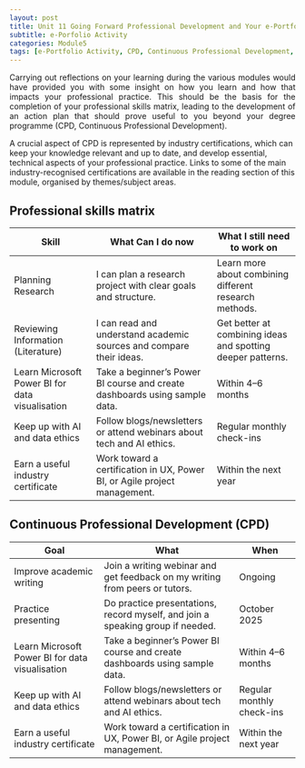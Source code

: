 ```yaml
---
layout: post
title: Unit 11 Going Forward Professional Development and Your e-Portfolio
subtitle: e-Porfolio Activity
categories: Module5
tags: [e-Portfolio Activity, CPD, Continuous Professional Development, RMPP]
---
```

<html lang="en">



<body>


<p style="text-align: justify;"> Carrying out reflections on your learning during the various modules would have provided you with some insight on how you learn and how that impacts your professional practice. This should be the basis for the completion of your professional skills matrix, leading to the development of an action plan that should prove useful to you beyond your degree programme (CPD, Continuous Professional Development).

A crucial aspect of CPD is represented by industry certifications, which can keep your knowledge relevant and up to date, and develop essential, technical aspects of your professional practice. Links to some of the main industry-recognised certifications are available in the reading section of this module, organised by themes/subject areas.</p>

<h2>Professional skills matrix</h2>

<table>
  <thead>
    <tr>
      <th>Skill</th>
      <th>What Can I do now</th>
        <th>What I still need to work on</th>
    </tr>
  </thead>
  <tbody>
    <tr>
      <td>Planning Research</td>
      <td>I can plan a research project with clear goals and structure.</td>
         <td>Learn more about combining different research methods.</td>
    </tr>
    <tr>
      <td>Reviewing Information (Literature)</td>
      <td>I can read and understand academic sources and compare their ideas.</td>
         <td>Get better at combining ideas and spotting deeper patterns.</td>
    </tr>
    <tr>
      <td>Learn Microsoft Power BI for data visualisation</td>
      <td>Take a beginner’s Power BI course and create dashboards using sample data.</td>
         <td>Within 4–6 months</td>
    </tr>
    <tr>
      <td>Keep up with AI and data ethics</td>
      <td>Follow blogs/newsletters or attend webinars about tech and AI ethics.</td>
         <td>Regular monthly check-ins</td>
    </tr>
     <tr>
      <td>Earn a useful industry certificate</td>
      <td>Work toward a certification in UX, Power BI, or Agile project management.</td>
          <td>Within the next year</td>
    </tr>
  </tbody>
</table>

<h2>Continuous Professional Development (CPD)</h2>


<table>
  <thead>
    <tr>
      <th>Goal</th>
      <th>What</th>
        <th>When</th>
    </tr>
  </thead>
  <tbody>
    <tr>
      <td>Improve academic writing</td>
      <td>Join a writing webinar and get feedback on my writing from peers or tutors.</td>
         <td>Ongoing</td>
    </tr>
    <tr>
      <td>Practice presenting</td>
      <td>Do practice presentations, record myself, and join a speaking group if needed.</td>
         <td>October 2025</td>
    </tr>
    <tr>
      <td>Learn Microsoft Power BI for data visualisation</td>
      <td>Take a beginner’s Power BI course and create dashboards using sample data.</td>
         <td>Within 4–6 months</td>
    </tr>
    <tr>
      <td>Keep up with AI and data ethics</td>
      <td>Follow blogs/newsletters or attend webinars about tech and AI ethics.</td>
         <td>Regular monthly check-ins</td>
    </tr>
     <tr>
      <td>Earn a useful industry certificate</td>
      <td>Work toward a certification in UX, Power BI, or Agile project management.</td>
          <td>Within the next year</td>
    </tr>
  </tbody>
</table>


</body>
</html>






